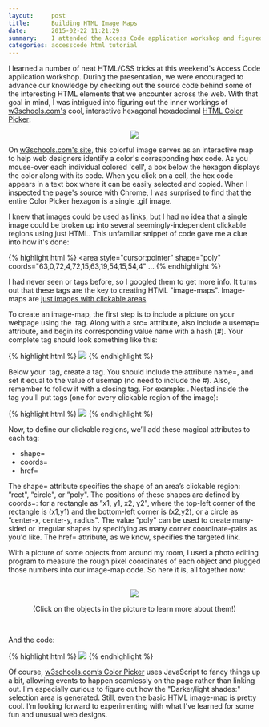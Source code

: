 ```yaml
---
layout:     post
title:      Building HTML Image Maps
date:       2015-02-22 11:21:29
summary:    I attended the Access Code application workshop and figured out how to divide a single image into many clickable regions using images maps.
categories: accesscode html tutorial
---
```

<p>I learned a number of neat HTML/CSS tricks at this weekend's Access Code application workshop. During the presentation, we were encouraged to advance our knowledge by checking out the source code behind some of the interesting HTML elements that we encounter across the web. With that goal in mind, I was intrigued into figuring out the inner workings of <a href="http://www.w3schools.com/">w3schools.com's</a> cool, interactive hexagonal hexadecimal <a href="http://www.w3schools.com/tags/ref_colorpicker.asp">HTML Color Picker</a>:
   </p>


   <center>
     <a href="http://www.w3schools.com/tags/ref_colorpicker.asp"><img id="colormap" src="http://www.w3schools.com/tags/colormap.gif"></a>
   </center>

   <p>On <a href="http://www.w3schools.com/tags/ref_colorpicker.asp">w3schools.com's site</a>, this colorful image serves as an interactive map to help web designers identify a color's corresponding hex code. As you mouse-over each individual colored 'cell', a box below the hexagon displays the color along with its code. When you click on a cell, the hex code appears in a text box where it can be easily selected and copied. When I inspected the page's source with Chrome, I was surprised to find that the entire Color Picker hexagon is a single <span>.gif</span> image.
   </p>

   <p>I knew that images could be used as links, but I had no idea that a single image could be broken up into several seemingly-independent clickable regions using just HTML. This unfamiliar snippet of code gave me a clue into how it's done:
   </p>

   {% highlight html %}
     <map id="colormap" name="colormap" onmouseout="mouseOutMap()">
         <area style="cursor:pointer" shape="poly" coords="63,0,72,4,72,15,63,19,54,15,54,4"  ...
   {% endhighlight %}

   <p>I had never seen <span><map></span> or <span><area></span> tags before, so I googled them to get more info. It turns out that these tags are the key to creating HTML "image-maps". Image-maps are <a href="http://www.w3schools.com/tags/tag_map.asp">just images with clickable areas</a>.
   </p>

   <p>To create an image-map, the first step is to include a picture on your webpage using the <span><img></span> tag. Along with a <span>src=</span> attribute, also include a <span>usemap=</span> attribute, and begin its corresponding value name with a hash (<span>#</span>). Your complete tag should look something like this:
   </p>

   {% highlight html %}
     <img src="image.jpg" usemap="#mapofthings">
   {% endhighlight %}

   <p>Below your <span><img></span> tag, create a <span><map></span> tag. You should include the attribute <span>name=</span>, and set it equal to the value of <span>usemap</span> (no need to include the <span>#</span>). Also, remember to follow it with a closing tag. For example: <span><map name="mapofthings"></map></span>. Nested inside the <span><map></span> tag you'll put <span><area></span> tags (one for every clickable region of the image):
   </p>

   {% highlight html %}
       <img src="image.jpg" usemap="#mapofthings">
       <map name="mapofthings">
         <area>
         <area>
         <area>
       </map>
       {% endhighlight %}

   <p>Now, to define our clickable regions, we’ll add these magical attributes to each <span><area&gt</span> tag:
   </p>
     <ul>
       <li><span>shape=</span>
       <li><span>coords=</span>
       <li><span>href=</span>
     </ul>

   <p>The <span>shape=</span> attribute specifies the shape of an <span>area</span>’s clickable region: <span>”rect"</span>, <span>”circle"</span>, or <span>”poly"</span>. The positions of these shapes are defined by <span>coords=</span>: for a rectangle as <span>”x1, y1, x2, y2"</span>, where the top-left corner of the rectangle is <span>(x1,y1)</span> and the bottom-left corner is <span>(x2,y2)</span>, or a circle as <span>”center-x, center-y, radius"</span>. The value <span>”poly"</span> can be used to create many-sided or irregular shapes by specifying as many corner coordinate-pairs as you'd like. The <span>href=</span> attribute, as we know, specifies the targeted link.
   </p>

   <p>With a picture of some objects from around my room, I used a photo editing program to measure the rough pixel coordinates of each object and plugged those numbers into our image-map code. So here it is, all together now:
   </p><br>

   <center>
      <img src="http://i62.tinypic.com/10p7n2x.jpg" usemap="#roomthings" id="roomthings" style="outline:none" hidefocus="true">
   </center>

 <map name="roomthings">
   <area shape="rect" coords="0,0,300,150" href="http://jsbin.com/dufogo/">
   <area shape="rect" coords="0,150,300,448" href="http://jsbin.com/locuwu/">
   <area shape="rect" coords="300,250,600,448" href="http://jsbin.com/letuyu/">
   <area shape="rect" coords="300,0,450,125" href="http://jsbin.com/yajovo/">
   <area shape="rect" coords="450,0,600,125" href="http://jsbin.com/kedoxa/">
   <area shape="rect" coords="300,125,450,250" href="http://jsbin.com/fepero/">
   <area shape="rect" coords="450,125,600,250" href="http://jsbin.com/lekoja/">
 </map>

 <center>
 <p id="italic">(Click on the objects in the picture to learn more about them!)
 </p>
 </center><br>

 <p>And the code:
 </p>

 {% highlight html %}
  <img src="http://i59.tinypic.com/1zgvr5h.jpg" usemap="#roomthings">
 <map name="roomthings">
    <area shape="rect" coords="0,0,300,150" href="motorcycle.html">
    <area shape="rect" coords="0,150,300,448" href="pineapple.html">
    <area shape="rect" coords="300,250,600,448" href="spoon.html">
    <area shape="rect" coords="300,0,450,125" href="samsung.html">
    <area shape="rect" coords="450,0,600,125" href="token.html">
    <area shape="rect" coords="300,125,450,250" href="key.html">
    <area shape="rect" coords="450,125,600,250" href="balm.html">
  </map>
   {% endhighlight %}
   <br>

   <p>Of course, <a href="http://www.w3schools.com/tags/ref_colorpicker.asp">w3schools.com’s Color Picker</a> uses JavaScript to fancy things up a bit, allowing events to happen seamlessly on the page rather than linking out. I'm especially curious to figure out how the "Darker/light shades:" selection area is generated. Still, even the basic HTML image-map is pretty cool. I’m looking forward to experimenting with what I've learned for some fun and unusual web designs.
   </p>
